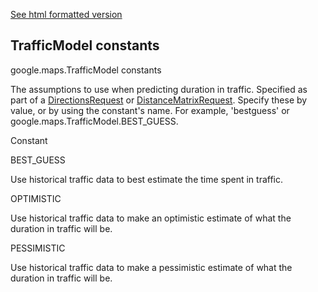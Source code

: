 [See html formatted version](https://huasofoundries.github.io/google-maps-documentation/TrafficModel.html)


TrafficModel constants
----------------------

google.maps.TrafficModel constants

The assumptions to use when predicting duration in traffic. Specified as part of a [DirectionsRequest](https://github.com/amenadiel/google-maps-documentation/blob/master/docs/DirectionsRequest.md) or [DistanceMatrixRequest](https://github.com/amenadiel/google-maps-documentation/blob/master/docs/DistanceMatrixRequest.md). Specify these by value, or by using the constant's name. For example, 'bestguess' or google.maps.TrafficModel.BEST\_GUESS.

Constant

BEST\_GUESS

Use historical traffic data to best estimate the time spent in traffic.

OPTIMISTIC

Use historical traffic data to make an optimistic estimate of what the duration in traffic will be.

PESSIMISTIC

Use historical traffic data to make a pessimistic estimate of what the duration in traffic will be.